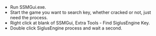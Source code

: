 * Run SSMGui.exe.
* Start the game you want to search key, whether cracked or not, just need the process.
* Right click at blank of SSMGui, Extra Tools - Find SiglusEngine Key.
* Double click SiglusEngine process and wait a second.
